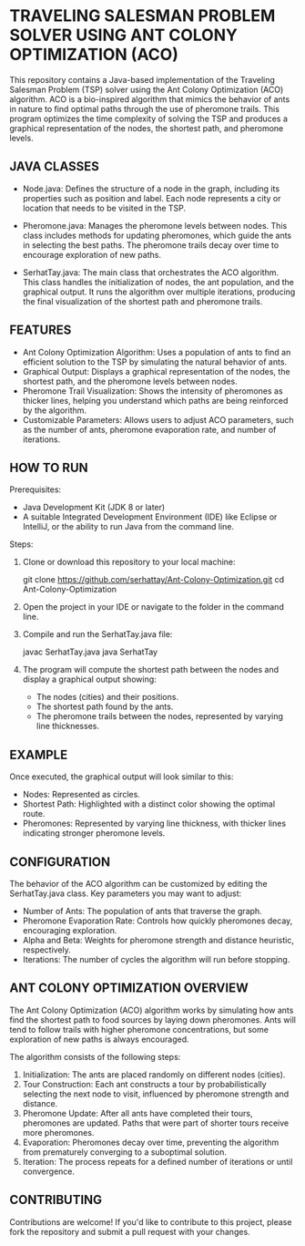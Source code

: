 
TRAVELING SALESMAN PROBLEM SOLVER USING ANT COLONY OPTIMIZATION (ACO)
====================================================================

This repository contains a Java-based implementation of the Traveling Salesman Problem (TSP) solver using the Ant Colony Optimization (ACO) algorithm. ACO is a bio-inspired algorithm that mimics the behavior of ants in nature to find optimal paths through the use of pheromone trails. This program optimizes the time complexity of solving the TSP and produces a graphical representation of the nodes, the shortest path, and pheromone levels.

JAVA CLASSES
------------

- Node.java: Defines the structure of a node in the graph, including its properties such as position and label. Each node represents a city or location that needs to be visited in the TSP.

- Pheromone.java: Manages the pheromone levels between nodes. This class includes methods for updating pheromones, which guide the ants in selecting the best paths. The pheromone trails decay over time to encourage exploration of new paths.

- SerhatTay.java: The main class that orchestrates the ACO algorithm. This class handles the initialization of nodes, the ant population, and the graphical output. It runs the algorithm over multiple iterations, producing the final visualization of the shortest path and pheromone trails.

FEATURES
--------

- Ant Colony Optimization Algorithm: Uses a population of ants to find an efficient solution to the TSP by simulating the natural behavior of ants.
- Graphical Output: Displays a graphical representation of the nodes, the shortest path, and the pheromone levels between nodes.
- Pheromone Trail Visualization: Shows the intensity of pheromones as thicker lines, helping you understand which paths are being reinforced by the algorithm.
- Customizable Parameters: Allows users to adjust ACO parameters, such as the number of ants, pheromone evaporation rate, and number of iterations.

HOW TO RUN
----------

Prerequisites:
- Java Development Kit (JDK 8 or later)
- A suitable Integrated Development Environment (IDE) like Eclipse or IntelliJ, or the ability to run Java from the command line.

Steps:
1. Clone or download this repository to your local machine:

    git clone https://github.com/serhattay/Ant-Colony-Optimization.git
    cd Ant-Colony-Optimization

2. Open the project in your IDE or navigate to the folder in the command line.

3. Compile and run the SerhatTay.java file:

    javac SerhatTay.java
    java SerhatTay

4. The program will compute the shortest path between the nodes and display a graphical output showing:
   - The nodes (cities) and their positions.
   - The shortest path found by the ants.
   - The pheromone trails between the nodes, represented by varying line thicknesses.

EXAMPLE
-------

Once executed, the graphical output will look similar to this:
- Nodes: Represented as circles.
- Shortest Path: Highlighted with a distinct color showing the optimal route.
- Pheromones: Represented by varying line thickness, with thicker lines indicating stronger pheromone levels.

CONFIGURATION
-------------

The behavior of the ACO algorithm can be customized by editing the SerhatTay.java class. Key parameters you may want to adjust:
- Number of Ants: The population of ants that traverse the graph.
- Pheromone Evaporation Rate: Controls how quickly pheromones decay, encouraging exploration.
- Alpha and Beta: Weights for pheromone strength and distance heuristic, respectively.
- Iterations: The number of cycles the algorithm will run before stopping.

ANT COLONY OPTIMIZATION OVERVIEW
--------------------------------

The Ant Colony Optimization (ACO) algorithm works by simulating how ants find the shortest path to food sources by laying down pheromones. Ants will tend to follow trails with higher pheromone concentrations, but some exploration of new paths is always encouraged.

The algorithm consists of the following steps:
1. Initialization: The ants are placed randomly on different nodes (cities).
2. Tour Construction: Each ant constructs a tour by probabilistically selecting the next node to visit, influenced by pheromone strength and distance.
3. Pheromone Update: After all ants have completed their tours, pheromones are updated. Paths that were part of shorter tours receive more pheromones.
4. Evaporation: Pheromones decay over time, preventing the algorithm from prematurely converging to a suboptimal solution.
5. Iteration: The process repeats for a defined number of iterations or until convergence.

CONTRIBUTING
------------

Contributions are welcome! If you'd like to contribute to this project, please fork the repository and submit a pull request with your changes.
